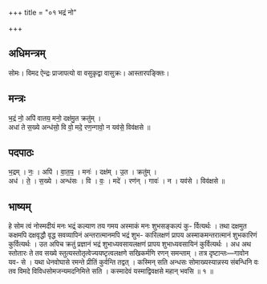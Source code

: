 +++
title = "०१ भद्रं नो"

+++
## अधिमन्त्रम्
सोमः। विमद ऐन्द्रः प्राजापत्यो वा वसुकृद्वा वासुक्रः। आस्तारपङ्क्तिः।

## मन्त्रः
भ॒द्रं नो॒ अपि॑ वातय॒ मनो॒ दक्ष॑मु॒त क्रतु॑म् ।  
अधा॑ ते स॒ख्ये अन्ध॑सो॒ वि वो॒ मदे॒ रण॒न्गावो॒ न यव॑से॒ विव॑क्षसे ॥

## पदपाठः
भ॒द्रम् । नः॒ । अपि॑ । वा॒त॒य॒ । मनः॑ । दक्ष॑म् । उ॒त । क्रतु॑म् ।  
अध॑ । ते॒ । स॒ख्ये । अन्ध॑सः । वि । वः॒ । मदे॑ । रण॑न् । गावः॑ । न । यव॑से । विव॑क्षसे ॥

## भाष्यम्
हे सोम त्वं नोस्मदीयं मनः भद्र्ं कल्याण तय गमय अस्माकं मनः शुभसङ्कल्पं कु- र्वित्यर्थः । तथा दक्षमुत कक्षमपि दक्षवृद्धौ वृद्ध सवव्यापिनं अन्तरात्मानमपि भद्रं शुभ- कारिलक्षणं प्रापय अस्माकमन्तरात्मानं शुभकारिणं कुर्वित्यर्थः । उत अपिच क्रतुं प्रज्ञानं भद्रं शुभाध्यवसायलक्षणं प्रापय शुभाध्यवसायिनं कुर्वित्यर्थः । अध अथ स्तोतारः ते तव सख्ये स्तुत्यस्तोतृत्वेज्ययष्टृत्वलक्षणे सखिकर्मणि रणन् समन्ताम् । तत्र दृष्टान्तः—गावोन यव- से । यथा धेनवोघासे रमन्ते प्रीतिं कुर्वन्ति तद्वत् । कस्मिन् सति अन्धसः सोमाख्यस्यान्नस्य संबन्धिनि वः तव विमदे विविधसोमजन्यमदनिमित्ते सति । कस्मादेवं यस्माद्विवक्षसे महान् भवसि ॥ १ ॥